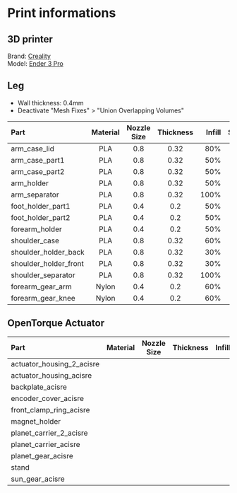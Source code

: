 # Print informations
## 3D printer
Brand: [Creality](https://www.creality3dofficial.com/)  
Model: [Ender 3 Pro](https://www.creality3dofficial.com/products/creality-ender-3-pro-3d-printer/)


## Leg
- Wall thickness: 0.4mm   
- Deactivate "Mesh Fixes" > "Union Overlapping Volumes"

| Part | Material | Nozzle Size | Thickness | Infill | Support | Adhesion | Weight |
|:----|:------:|:------:|:-------:|------:|:-------:|:------:|------:|
| arm_case_lid | PLA | 0.8 | 0.32 | 80% | No | No | 103g |
| arm_case_part1 | PLA | 0.8 | 0.32 | 50% | Yes | No | 408g |
| arm_case_part2 | PLA | 0.8 | 0.32 | 50% | Yes | No | 281g |
| arm_holder | PLA | 0.8 | 0.32 | 50% | Yes | No | 423g |
| arm_separator | PLA | 0.8 | 0.32 | 100% | No | No | 40g |
| foot_holder_part1 | PLA | 0.4 | 0.2 | 50% | Yes | No | 21g |
| foot_holder_part2 | PLA | 0.4 | 0.2 | 50% | Yes | No | 21g |
| forearm_holder | PLA | 0.4 | 0.2 | 50% | Yes | No | 100g |
| shoulder_case | PLA | 0.8 | 0.32 | 60% | Yes | Yes | 817g |
| shoulder_holder_back | PLA | 0.8 | 0.32 | 30% | Yes | No | 354g |
| shoulder_holder_front | PLA | 0.8 | 0.32 | 30% | No | No | 146g |
| shoulder_separator | PLA | 0.8 | 0.32 | 100% | No | No | 40g |
| forearm_gear_arm | Nylon | 0.4 | 0.2 | 60% | No | No |  |
| forearm_gear_knee | Nylon | 0.4 | 0.2 | 60% | No | No |  |

## OpenTorque Actuator
| Part | Material | Nozzle Size | Thickness | Infill | Support | Weight |
|:-----|:------:|:------:|:-------:|:------:|:-------:|:------:|
| actuator_housing_2_acisre |  |  |  |  |  |  |
| actuator_housing_acisre |  |  |  |  |  |  |
| backplate_acisre |  |  |  |  |  |  |
| encoder_cover_acisre |  |  |  |  |  |  |
| front_clamp_ring_acisre |  |  |  |  |  |  |
| magnet_holder |  |  |  |  |  |  |
| planet_carrier_2_acisre |  |  |  |  |  |  |
| planet_carrier_acisre |  |  |  |  |  |  |
| planet_gear_acisre |  |  |  |  |  |  |
| stand |  |  |  |  |  |  |
| sun_gear_acisre |  |  |  |  |  |  |
